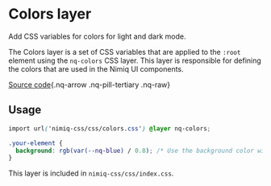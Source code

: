 # Colors layer

Add CSS variables for colors for light and dark mode.

The Colors layer is a set of CSS variables that are applied to the `:root` element using the `nq-colors` CSS layer. This layer is responsible for defining the colors that are used in the Nimiq UI components.

[Source code](https://github.com/onmax/nimiq-ui/tree/main/packages/nimiq-css/src/css/colors.css){.nq-arrow .nq-pill-tertiary .nq-raw}

## Usage

```css
import url('nimiq-css/css/colors.css') @layer nq-colors;

.your-element {
  background: rgb(var(--nq-blue) / 0.8); /* Use the background color with 80% opacity */
}
```

This layer is included in `nimiq-css/css/index.css`.

